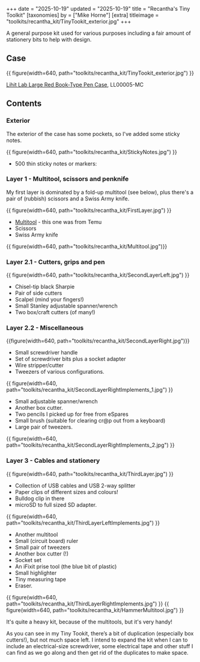 +++
date = "2025-10-19"
updated = "2025-10-19"
title = "Recantha's Tiny Toolkit"
[taxonomies]
by = ["Mike Horne"]
[extra]
titleimage = "toolkits/recantha_kit/TinyTookit_exterior.jpg"
+++

A general purpose kit used for various purposes including a fair amount of stationery bits to help with design.

## Case

{{ figure(width=640, path="toolkits/recantha_kit/TinyTookit_exterior.jpg") }}

[Lihit Lab Large Red Book-Type Pen Case](https://cultpens.com/products/lihit-lab-triple-pen-case?variant=43696392339699), LL00005-MC

## Contents

###  Exterior
The exterior of the case has some pockets, so I've added some sticky notes.

{{ figure(width=640, path="toolkits/recantha_kit/StickyNotes.jpg") }}

- 500 thin sticky notes or markers:

### Layer 1 - Multitool, scissors and penknife
My first layer is dominated by a fold-up multitool (see below), plus there's a pair of (rubbish) scissors and a Swiss Army knife.

{{ figure(width=640, path="toolkits/recantha_kit/FirstLayer.jpg") }}

- [Multitool](https://www.temu.com/goods.html?_bg_fs=1&goods_id=601099815283715&sku_id=17593423836050) - this one was from Temu
- Scissors
- Swiss Army knife

{{ figure(width=640, path="toolkits/recantha_kit/Multitool.jpg")}}

### Layer 2.1 - Cutters, grips and pen

{{ figure(width=640, path="toolkits/recantha_kit/SecondLayerLeft.jpg") }}

- Chisel-tip black Sharpie
- Pair of side cutters
- Scalpel (mind your fingers!)
- Small Stanley adjustable spanner/wrench
- Two box/craft cutters (of many!)

### Layer 2.2 - Miscellaneous

{{figure(width=640, path="toolkits/recantha_kit/SecondLayerRight.jpg")}}

- Small screwdriver handle
- Set of screwdriver bits plus a socket adapter
- Wire stripper/cutter
- Tweezers of various configurations.

{{ figure(width=640, path="toolkits/recantha_kit/SecondLayerRightImplements_1.jpg") }}

- Small adjustable spanner/wrench
- Another box cutter.
- Two pencils I picked up for free from eSpares
- Small brush (suitable for clearing cr@p out from a keyboard)
- Large pair of tweezers.

{{ figure(width=640, path="toolkits/recantha_kit/SecondLayerRightImplements_2.jpg") }}

### Layer 3 - Cables and stationery
{{ figure(width=640, path="toolkits/recantha_kit/ThirdLayer.jpg") }}

- Collection of USB cables and USB 2-way splitter
- Paper clips of different sizes and colours!
- Bulldog clip in there
- microSD to full sized SD adapter.

{{ figure(width=640, path="toolkits/recantha_kit/ThirdLayerLeftImplements.jpg") }}

- Another multitool
- Small (circuit board) ruler
- Small pair of tweezers
- Another box cutter (!)
- Socket set
- An iFixit prise tool (the blue bit of plastic)
- Small highlighter
- Tiny measuring tape
- Eraser.

{{ figure(width=640, path="toolkits/recantha_kit/ThirdLayerRightImplements.jpg") }}
{{ figure(width=640, path="toolkits/recantha_kit/HammerMultitool.jpg") }}

It's quite a heavy kit, because of the multitools, but it's very handy!

As you can see in my Tiny Tookit, there’s a bit of duplication (especially box cutters!), but not much space left. I intend to expand the kit when I can to include an electrical-size screwdriver, some electrical tape and other stuff I can find as we go along and then get rid of the duplicates to make space.